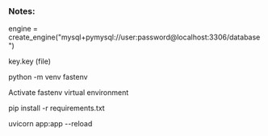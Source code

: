  ### Notes:
 
 engine = create_engine("mysql+pymysql://user:password@localhost:3306/database") 
 
 key.key (file)
 
 python -m venv fastenv
 
 Activate fastenv virtual environment
 
 pip install -r requirements.txt
 
 uvicorn app:app --reload
